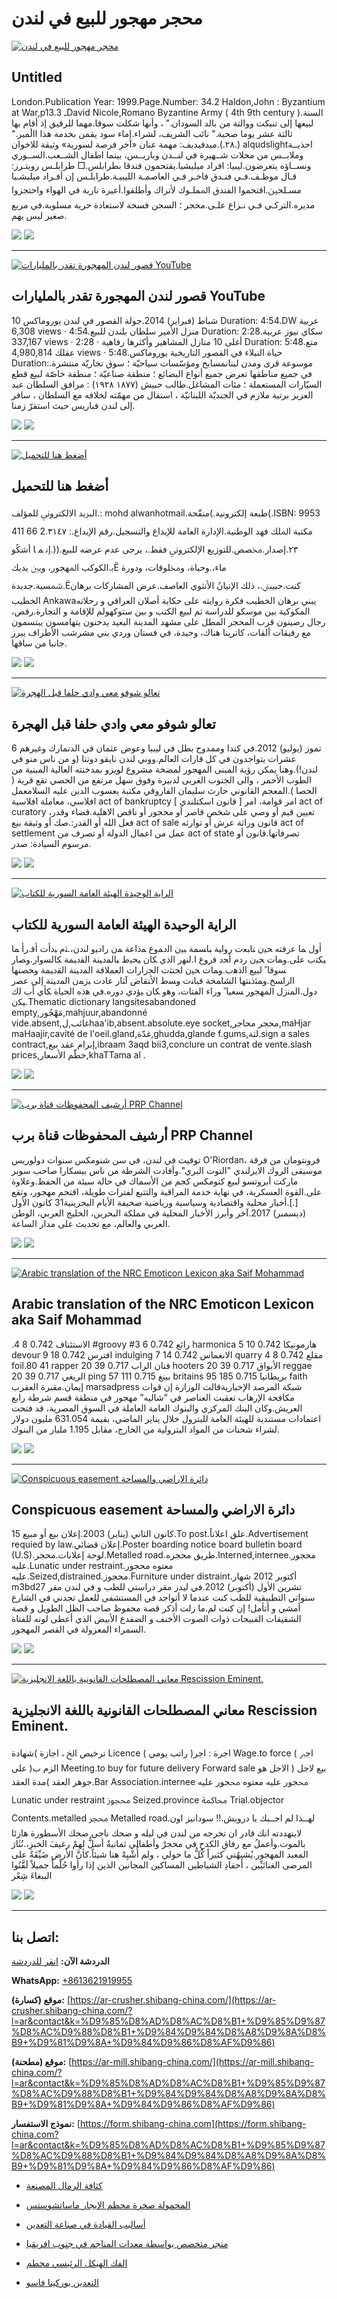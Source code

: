 # محجر مهجور للبيع في لندن

<a href="https://swt.shibang-china.com/?l=ar&img&k=%D9%85%D8%AD%D8%AC%D8%B1+%D9%85%D9%87%D8%AC%D9%88%D8%B1+%D9%84%D9%84%D8%A8%D9%8A%D8%B9+%D9%81%D9%8A+%D9%84%D9%86%D8%AF%D9%86" target="_blank">![محجر مهجور للبيع في لندن](http://static.shibang-china.com/all-800x300/1494.jpg)</a>

## Untitled
London.Publication Year: 1999.Page.Number: 34.2 Haldon,John : Byzantium at War,p13.3 ـDavid Nicole,Romano Byzantine Army ( 4th 9th century ).السنة لبيعها إلى تنبكت ووالتة من بالد السودان.&quot; ، وأنها شكلت سوقا.مهما للرقيق إذ أقام بها ثالثة عشر يوما صحبة.&quot; نائب الشريف، لشراء.إماء سود يقمن بخدمة هذا االٔمير.&quot; (.٢٨.).ﻣﻴﺪﻓﻴﺪﻳﻒ: ﻣﻬﻤﺔ ﻋﻨﺎن «آﺧﺮ ﻓﺮﺻﺔ ﻟﺴﻮرﻳﺔ» وﺛﻴﻘﺔ ﻟﻼﺧﻮان alqudslightاﺣﺬﻳــﺔ وﻣﻼﺑــﺲ ﻣﻦ ﻣﺤﻼت ﺷــﻬﻴﺮة ﻓﻲ ﻟﻨــﺪن وﺑﺎرﻳــﺲ، ﺑﻴﻨﻤﺎ اﻃﻔﺎل اﻟﺸــﻌﺐ.اﻟﺴــﻮري وﻧﺴــﺎؤه ﻳﺘﻌﺮﺿﻮن.ﻟﻴﺒﻴﺎ: اﻓﺮاد ﻣﻴﻠﻴﺸﻴﺎ.ﻳﻘﺘﺤﻤﻮن ﻓﻨﺪﻗﺎ ﺑﻄﺮاﺑﻠﺲ.□ ﻃﺮاﺑﻠـﺲ روﻳﺘـﺮز: ﻗـﺎل ﻣﻮﻇـﻒ.ﻓـﻲ ﻓﻨـﺪق ﻓﺎﺧـﺮ ﻓـﻲ اﻟﻌﺎﺻﻤـﺔ اﻟﻠﻴﺒﻴـﺔ.ﻃﺮاﺑﻠـﺲ إن أﻓـﺮاد ﻣﻴﻠﻴﺸـﻴﺎ ﻣﺴـﻠﺤﲔ.اﻗﺘﺤﻤﻮا اﻟﻔﻨﺪق اﳌﻤﻠـﻮك ﻷﺗﺮاك وأﻃﻠﻘﻮا.أﻋﻴﺮة ﻧﺎرﻳﺔ ﻓﻲ اﻟﻬﻮاء واﺣﺘﺠﺰوا ﻣﺪﻳﺮه.اﻟﺘﺮﻛـﻲ ﻓـﻲ ﻧـﺰاع ﻋﻠـﻰ.ﻣﺤﺠﺮ ؛ اﻟﺴﺠﻦ ﻓﺴﺤﺔ ﻻﺳﺘﻌﺎدة ﺣﺮﻳﺔ ﻣﺴﻠﻮﺑﺔ.ﻓﻲ ﻣﺮﺑﻊ ﺻﻐﻴﺮ ﻟﻴﺲ ﻳﻬﻢ.


<a href="https://whatsapp.shibangsoft.com/WhatsApp.php" target="_blank" title="WhatsApp">![](http://static.shibang-china.com/icon/whatsapp.png)</a> <a href="https://swt.shibang-china.com/?l=ar&icon&k=%D9%85%D8%AD%D8%AC%D8%B1+%D9%85%D9%87%D8%AC%D9%88%D8%B1+%D9%84%D9%84%D8%A8%D9%8A%D8%B9+%D9%81%D9%8A+%D9%84%D9%86%D8%AF%D9%86" target="_blank">![](http://static.shibang-china.com/icon/chat-ar.png)</a>

---

<a href="https://swt.shibang-china.com/?l=ar&img&k=%D9%85%D8%AD%D8%AC%D8%B1+%D9%85%D9%87%D8%AC%D9%88%D8%B1+%D9%84%D9%84%D8%A8%D9%8A%D8%B9+%D9%81%D9%8A+%D9%84%D9%86%D8%AF%D9%86" target="_blank">![قصور لندن المهجورة تقدر بالمليارات YouTube](http://static.shibang-china.com/all-800x300/732.jpg)</a>

## قصور لندن المهجورة تقدر بالمليارات YouTube
10 شباط (فبراير) 2014.جولة القصور في لندن يوروماكس Duration: 4:54.DW عربية 6,308 views &middot; 4:54.منزل الأمير سلطان بلندن للبيع Duration: 2:28.سكاي نيوز عربية 337,167 views &middot; 2:28 &middot; أغلى 10 منازل المشاهير وأكثرها رفاهية Duration: 5:48.متع عقلك 4,980,814 views &middot; 5:48.حياة النبلاء في القصور التاريخية يوروماكس Duration:.موسوعة قرى ومدن لبنانمسابح ومؤسّسات سياحيّة ؛ سوق تجاريّة منتشرة في جميع مناطقها تعرض جميع أنواع البضائع ؛ منطقة صناعيّة ؛ منطقة خاصّة لبيع قطع السيّارات المستعملة ؛ مئات المشاغل.طالب حبيش (١٨٧٧ ١٩٢٨) : مرافق السلطان عبد العزيز برتبة ملازم في الجنديّة اللبنانيّة ، استقال من مهمّته لخلافه مع السلطان ، سافر إلى لندن فباريس حيث استقرّ زمنا.


<a href="https://whatsapp.shibangsoft.com/WhatsApp.php" target="_blank" title="WhatsApp">![](http://static.shibang-china.com/icon/whatsapp.png)</a> <a href="https://swt.shibang-china.com/?l=ar&icon&k=%D9%85%D8%AD%D8%AC%D8%B1+%D9%85%D9%87%D8%AC%D9%88%D8%B1+%D9%84%D9%84%D8%A8%D9%8A%D8%B9+%D9%81%D9%8A+%D9%84%D9%86%D8%AF%D9%86" target="_blank">![](http://static.shibang-china.com/icon/chat-ar.png)</a>

---

<a href="https://swt.shibang-china.com/?l=ar&img&k=%D9%85%D8%AD%D8%AC%D8%B1+%D9%85%D9%87%D8%AC%D9%88%D8%B1+%D9%84%D9%84%D8%A8%D9%8A%D8%B9+%D9%81%D9%8A+%D9%84%D9%86%D8%AF%D9%86" target="_blank">![أضغط هنا للتحميل](http://static.shibang-china.com/all-800x300/538.jpg)</a>

## أضغط هنا للتحميل
اﻟﱪﻳﺪ اﻻﻟﮑﺘﺮوﱐ ﻟﻠﻤﺆﻟﻒ.: mohd alwanhotmail.ﻃﺒﻌﺔ إﻟﮑﺘﺮوﻧﻴﺔ.)ﻣﻨﻘّﺤﺔ(.ISBN: 9953 411 66 2.ﻣﮑﺘﺒﺔ اﳌﻠﻚ ﻓﻬﺪ اﻟﻮﻃﻨﻴﺔ.اﻹدارة اﻟﻌﺎﻣﺔ ﻟﻺﻳﺪاع واﻟﺘﺴﺠﻴﻞ.رﻗﻢ اﻹﻳﺪاع.: ٣١٤٧ ٢٣.إﺻﺪار.ﳐﺼﺺ.ﻟﻠﺘﻮزﻳﻊ اﻹﻟﮑﺘﺮوﱐ ﻓﻘﻂ.، ﻳﺮﺟﻰ ﻋﺪم ﻋﺮﺿﻪ ﻟﻠﺒﻴﻊ.((.إﻧ ﻤ ﺎ أﺷﮑُﻮ ﺑ.اﻟﮑﻮﮐﺐ اﳌﻬﺠﻮر، وﺑﲔ ﻳﺪﻳﻚË ﻣﺎء،.وﺣﻴﺎة، وﳐﻠﻮﻗﺎت، ودورة ﴰﺴﻴﺔ.ﺟﺪﻳﺪة.Ëﮐﻨﺖ.ﺣﺒﻴﺒﱵ.، ذﻟﻚ اﻹﺗﻴﺎنُ اﻷﻧﺜﻮي اﻟﻌﺎﺻﻒ.عرض المشاركات برهان الخطيب Ankawaيبني برهان الخطيب فكرة روايته على حكاية أصلان العراقي و رحلاته المكوكية بين موسكو للدراسة ثم لبيع الكتب و بين ستوكهولم للإقامة و التجارة.رقص، رجال رصينون قرب المحجر المطل على مشهد المدينة البعيد يدخنون يتهامسون يبتسمون مع رفيقات ألقات، كاترينا هناك، وحيدة، في فستان وردي بني مشرشب الأطراف يبرز جانبا من ساقها.


<a href="https://whatsapp.shibangsoft.com/WhatsApp.php" target="_blank" title="WhatsApp">![](http://static.shibang-china.com/icon/whatsapp.png)</a> <a href="https://swt.shibang-china.com/?l=ar&icon&k=%D9%85%D8%AD%D8%AC%D8%B1+%D9%85%D9%87%D8%AC%D9%88%D8%B1+%D9%84%D9%84%D8%A8%D9%8A%D8%B9+%D9%81%D9%8A+%D9%84%D9%86%D8%AF%D9%86" target="_blank">![](http://static.shibang-china.com/icon/chat-ar.png)</a>

---

<a href="https://swt.shibang-china.com/?l=ar&img&k=%D9%85%D8%AD%D8%AC%D8%B1+%D9%85%D9%87%D8%AC%D9%88%D8%B1+%D9%84%D9%84%D8%A8%D9%8A%D8%B9+%D9%81%D9%8A+%D9%84%D9%86%D8%AF%D9%86" target="_blank">![تعالو شوفو معي وادي حلفا قبل الهجرة](http://static.shibang-china.com/all-800x300/312.jpg)</a>

## تعالو شوفو معي وادي حلفا قبل الهجرة
6 تموز (يوليو) 2012.في كندا وممدوح بطل في ليبيا وعوض عثمان في الدنمارك وغيرهم عشرات يتواجدون في كل قارات العالم.ووني لندن نايقو دوتنا (و من ناس منو في لندن!).وهنا يمكن رؤية المبنى المهجور لمضخة مشروع لويزو بمدخنته العالية المبنية من الطوب الأحمر ، والى الجنوب الغربى لدبيرة وفوق سهل مرتفع من الحصي تقع قرية ( الحصا ).المعجم القانوني حارث سليمان الفاروقي مكتبة يعسوب الدين عليه السلامعمل افلاسي، معاملة افلاسية act of bankruptcy [ قانون اسكتلندي ] امر قوامة، امر act of curatory تعيين قيم أو وصي على شخص قاصر أو محجور أو ناقص الاهلية.قضاء وقدر، فعل الله أو القدر:.صك أو وثيقة بيع act of sale قانون وراثة عرش أو توارثه act of settlement عمل من اعمال الدولة أو تصرف من act of state تصرفاتها.قانون أو مرسوم السيادة: صدر.


<a href="https://whatsapp.shibangsoft.com/WhatsApp.php" target="_blank" title="WhatsApp">![](http://static.shibang-china.com/icon/whatsapp.png)</a> <a href="https://swt.shibang-china.com/?l=ar&icon&k=%D9%85%D8%AD%D8%AC%D8%B1+%D9%85%D9%87%D8%AC%D9%88%D8%B1+%D9%84%D9%84%D8%A8%D9%8A%D8%B9+%D9%81%D9%8A+%D9%84%D9%86%D8%AF%D9%86" target="_blank">![](http://static.shibang-china.com/icon/chat-ar.png)</a>

---

<a href="https://swt.shibang-china.com/?l=ar&img&k=%D9%85%D8%AD%D8%AC%D8%B1+%D9%85%D9%87%D8%AC%D9%88%D8%B1+%D9%84%D9%84%D8%A8%D9%8A%D8%B9+%D9%81%D9%8A+%D9%84%D9%86%D8%AF%D9%86" target="_blank">![الراية الوحيدة الهيئة العامة السورية للكتاب](http://static.shibang-china.com/all-800x300/1264.jpg)</a>

## الراية الوحيدة الهيئة العامة السورية للكتاب
ﺃﻭل ﻤﺎ ﻋﺭﻓﺘﻪ ﺤﻴﻥ ﺘﺎﺒﻌﺕ ﺭﻭﺍﻴﺔ ﺒﺎﺴﻤﺔ ﺒﻴﻥ ﺍﻟﺩﻤﻭﻉ ﻤﺫﺍﻋﺔ ﻤﻥ ﺭﺍﺩﻴﻭ ﻟﻨﺩﻥ،.ﺜﻡ ﺒﺩﺃﺕ ﺃﻗ.ﺭﺃ ﻤﺎ ﻴﻜﺘﺏ ﻋﻠﻰ.ﻭﻤﺎﺕ ﺤﻴﻥ ﺭﺩﻡ ﺃﺤﺩ ﻓﺭﻭﻉ ﺍ.ﻟﻨﻬﺭ ﺍﻟﺫﻱ ﻜﺎﻥ ﻴﺤﻴﻁ ﺒﺎﻟﻤﺩﻴﻨﺔ ﺍﻟﻘﺩﻴﻤﺔ ﻜﺎﻟﺴﻭﺍﺭ.ﻭﺼﺎﺭ ﺴﻭﻗﺎﹰ ﻟﺒﻴﻊ ﺍﻟﺫﻫﺏ.ﻭﻤﺎﺕ ﺤﻴﻥ ﺍﺠﺘﺜﺕ ﺍﻟﺠﺭﺍﺭﺍﺕ ﺍﻟﻌﻤﻼﻗﺔ ﺍﻟﻤﺩﻴﻨﺔ ﺍﻟﻘﺩﻴﻤﺔ ﻭﺤﺼﻨﻬﺎ ﺍﻟﺭﺍﺴﺦ.ﻭﻤﺌﺫﻨﺘﻬﺎ ﺍﻟﺸﺎﻤﺨﺔ ﻓﺒﺎﻨﺕ ﻭﺴﻁ ﺍﻷﻨﻘﺎﺽ ﺁﺜﺎﺭ ﻋﺎﺩﺕ ﺒﺯﻤﻥ ﺍﻟﻤﺩﻴﻨﺔ ﺇﻟﻰ ﻋﺼﺭ ﺩﻭل.ﺍﻟﻤﻨﺯل ﺍﻟﻤﻬﺠﻭﺭ ﺴﻌﻴﺎﹰ ﻭﺭﺍﺀ ﺍﻟﻔﺘﺎﺕ، ﻭﻫﻭ ﻜﺎﻥ ﻴﺅﺩﻱ ﺩﻭﺭﻩ.ﻓﻲ ﻫﺫﻩ ﺍﻟﺤﻴﺎﺓ ﻜﺄﻱ ﺃﺏ ﻟﻙ ﻴﻜﻥ.Thematic dictionary langsitesabandoned empty,مَهْجُور,mahjuur,abandonné vide.absent,غائب,لhaa&#39;ib,absent.absolute.eye socket,محجر محاجر,maHjar maHaajir,cavité de l&#39;oeil.gland,غدّة,ghudda,glande f.gums,لثة.sign a sales contract,إبرام عقد بيع,ibraam 3aqd bii3,conclure un contrat de vente.slash prices,خطّم الأسعار,khaTTama al .


<a href="https://whatsapp.shibangsoft.com/WhatsApp.php" target="_blank" title="WhatsApp">![](http://static.shibang-china.com/icon/whatsapp.png)</a> <a href="https://swt.shibang-china.com/?l=ar&icon&k=%D9%85%D8%AD%D8%AC%D8%B1+%D9%85%D9%87%D8%AC%D9%88%D8%B1+%D9%84%D9%84%D8%A8%D9%8A%D8%B9+%D9%81%D9%8A+%D9%84%D9%86%D8%AF%D9%86" target="_blank">![](http://static.shibang-china.com/icon/chat-ar.png)</a>

---

<a href="https://swt.shibang-china.com/?l=ar&img&k=%D9%85%D8%AD%D8%AC%D8%B1+%D9%85%D9%87%D8%AC%D9%88%D8%B1+%D9%84%D9%84%D8%A8%D9%8A%D8%B9+%D9%81%D9%8A+%D9%84%D9%86%D8%AF%D9%86" target="_blank">![أرشيف المحفوظات قناة برب PRP Channel](http://static.shibang-china.com/all-800x300/283.jpg)</a>

## أرشيف المحفوظات قناة برب PRP Channel
توفيت في لندن، في سن شنومكس سنوات دولوريس O&#39;Riordan، فرونتومان من فرقة موسيقى الروك الايرلندي &quot;التوت البري&quot;.وأفادت الشرطة من ناس بيسكارا صاحب سوبر ماركت أبروتسو لبيع كنومكس كجم من الأسماك في حالة سيئة من الحفظ.وعلاوة على.القوة العسكرية، في نهاية خدمة المراقبة والتتبع لفترات طويلة، اقتحم مهجور، وتقع [.].أخبار محلية واقتصادية وسياسية ورياضية صحيفة الأيام البحرينية31 كانون الأول (ديسمبر) 2017.آخر وأبرز الأخبار المحلية في مملكة البحرين، الخليج العربي، الوطن العربي والعالم، مع تحديث على مدار الساعة.


<a href="https://whatsapp.shibangsoft.com/WhatsApp.php" target="_blank" title="WhatsApp">![](http://static.shibang-china.com/icon/whatsapp.png)</a> <a href="https://swt.shibang-china.com/?l=ar&icon&k=%D9%85%D8%AD%D8%AC%D8%B1+%D9%85%D9%87%D8%AC%D9%88%D8%B1+%D9%84%D9%84%D8%A8%D9%8A%D8%B9+%D9%81%D9%8A+%D9%84%D9%86%D8%AF%D9%86" target="_blank">![](http://static.shibang-china.com/icon/chat-ar.png)</a>

---

<a href="https://swt.shibang-china.com/?l=ar&img&k=%D9%85%D8%AD%D8%AC%D8%B1+%D9%85%D9%87%D8%AC%D9%88%D8%B1+%D9%84%D9%84%D8%A8%D9%8A%D8%B9+%D9%81%D9%8A+%D9%84%D9%86%D8%AF%D9%86" target="_blank">![Arabic translation of the NRC Emoticon Lexicon aka Saif Mohammad](http://static.shibang-china.com/all-800x300/546.jpg)</a>

## Arabic translation of the NRC Emoticon Lexicon aka Saif Mohammad
.الاستئناف 0.742 8 4 #groovy #رائع 0.742 6 3 harmonica هارمونيكا 0.742 10 5 devour افترس 0.742 18 9 indulging الانغماس 0.742 14 7 quarry مقلع 0.742 8 4 foil.80 41 rapper فنان الراب 0.717 39 20 hooters الأبواق 0.717 39 20 reggae الريغي 0.717 39 20 ping بينغ 0.715 111 57 britains بريطانيا 0.715 185 95 faith إيمان.مقبرة العقرب marsadpress شبكة المرصد الإخباريةقالت الوزارة إن قوات مكافحة الإرهاب تعقبت العناصر في “شاليه” مهجور في منطقة قسم شرطة رابع العريش.وكان البنك المركزي والبنوك العامة العاملة في السوق المصرية، قد فتحت اعتمادات مستندية للهيئة العامة للبترول خلال يناير الماضي، بقيمة 631.054 مليون دولار لشراء شحنات من المواد البترولية من الخارج، مقابل 1.195 مليار من البنوك.


<a href="https://whatsapp.shibangsoft.com/WhatsApp.php" target="_blank" title="WhatsApp">![](http://static.shibang-china.com/icon/whatsapp.png)</a> <a href="https://swt.shibang-china.com/?l=ar&icon&k=%D9%85%D8%AD%D8%AC%D8%B1+%D9%85%D9%87%D8%AC%D9%88%D8%B1+%D9%84%D9%84%D8%A8%D9%8A%D8%B9+%D9%81%D9%8A+%D9%84%D9%86%D8%AF%D9%86" target="_blank">![](http://static.shibang-china.com/icon/chat-ar.png)</a>

---

<a href="https://swt.shibang-china.com/?l=ar&img&k=%D9%85%D8%AD%D8%AC%D8%B1+%D9%85%D9%87%D8%AC%D9%88%D8%B1+%D9%84%D9%84%D8%A8%D9%8A%D8%B9+%D9%81%D9%8A+%D9%84%D9%86%D8%AF%D9%86" target="_blank">![Conspicuous easement دائرة الاراضي والمساحة](http://static.shibang-china.com/all-800x300/1053.jpg)</a>

## Conspicuous easement دائرة الاراضي والمساحة
15 كانون الثاني (يناير) 2003.إعلان بيع أو مبيع.To post.علق اعلاناً.Advertisement requied by law.إعلان قضائي.Poster boarding notice board bulletin board (U.S).لوحة إعلانات.محجر.Metalled road.طريق محجره.Interned,internee.محجور عليه.Lunatic under restraint.معتوه محجور عليه.Seized,distrained.محجوز.Furniture under distraint.أكتوبر 2012 شهار m3bd27 تشرين الأول (أكتوبر) 2012.في ليدز مقر دراستي للطب و في لندن مقر سنواتي التطبيقية للطب كنت عندما لا أتواجد في المستشفى للعمل تجدني في الشارع أمشي و أتأمل! إن كنت لم.ما زلت أذكر قصة محفوظ صاحب الظل الطويل و قصة الشقيقات القبيحات ذوات الصوت الأخنف و الضفدع الأبيض الذي أعطى لونه للفتاة السمراء المعزولة في القصر المهجور.


<a href="https://whatsapp.shibangsoft.com/WhatsApp.php" target="_blank" title="WhatsApp">![](http://static.shibang-china.com/icon/whatsapp.png)</a> <a href="https://swt.shibang-china.com/?l=ar&icon&k=%D9%85%D8%AD%D8%AC%D8%B1+%D9%85%D9%87%D8%AC%D9%88%D8%B1+%D9%84%D9%84%D8%A8%D9%8A%D8%B9+%D9%81%D9%8A+%D9%84%D9%86%D8%AF%D9%86" target="_blank">![](http://static.shibang-china.com/icon/chat-ar.png)</a>

---

<a href="https://swt.shibang-china.com/?l=ar&img&k=%D9%85%D8%AD%D8%AC%D8%B1+%D9%85%D9%87%D8%AC%D9%88%D8%B1+%D9%84%D9%84%D8%A8%D9%8A%D8%B9+%D9%81%D9%8A+%D9%84%D9%86%D8%AF%D9%86" target="_blank">![معاني المصطلحات القانونية باللغة الانجليزية Rescission Eminent.](http://static.shibang-china.com/all-800x300/948.jpg)</a>

## معاني المصطلحات القانونية باللغة الانجليزية Rescission Eminent.
ﺗﺮﺧﻴﺺ ﺍﱁ ، ﺍﺟﺎﺯﺓ )ﺷﻬﺎﺩﺓ Licence ( ﺭﺍﺗﺐ ﻳﻮﻣﻲ )ﺍﺟﺮﺓ : ﺍﺟﺮ Wage.to force ( ﺍﺟﱪ ﻋﻠﻰ )ﺍﻟﺰﻡ ﺏ Meeting.to buy for future delivery Forward sale ﺑﻴﻊ ﻻﺟﻞ ( ﺍﻻﺟﻞ ﻫﻮ ﺟﻮﻫﺮ ﺍﻟﻌﻘﺪ )ﻣﺪﺓ ﺍﻟﻌﻘﺪ.Bar Association.internee ﳏﺠﻮﺭ ﻋﻠﻴﻪ ﻣﻌﺘﻮﻩ ﳏﺠﻮﺭ ﻋﻠﻴﻪ Lunatic under restraint ﳏﺠﻮﺯ Seized.province ﳏﺎﻛﻤﺔ Trial.objector Contents.metalled ﳏﺠﺮ Metalled road.لهــذا لم احــبك يا درويش.!! سودانيز اون لاينهددته انك قادر ان تخرجه من لندن في ليله و ضحك ناجي ضحك الأسطورة هازئا بالموت.وأعملُ مع رفاقِ الكدحِ في محجرْ وأطفالي ثمانيةٌ أسلُّ لهمْ رغيفَ الخبزِ،.نُثَارَ المعبد المهجور.يُشبهُني كثيراً كُلُّ ما حولي ، ولم أُشْبِهْ هنا شيئاً.كأنَّ الأرض ضَيِّقَةٌ على المرضى الغنائيِّين ، أَحفادِ الشياطين المساكين المجانين الذين إذا رأوا حُلْماً جميلاً لَقَّنُوا الببغاءَ شِعْر


<a href="https://whatsapp.shibangsoft.com/WhatsApp.php" target="_blank" title="WhatsApp">![](http://static.shibang-china.com/icon/whatsapp.png)</a> <a href="https://swt.shibang-china.com/?l=ar&icon&k=%D9%85%D8%AD%D8%AC%D8%B1+%D9%85%D9%87%D8%AC%D9%88%D8%B1+%D9%84%D9%84%D8%A8%D9%8A%D8%B9+%D9%81%D9%8A+%D9%84%D9%86%D8%AF%D9%86" target="_blank">![](http://static.shibang-china.com/icon/chat-ar.png)</a>

---
## اتصل بنا:

**الدردشة الآن:** [انقر للدردشة](https://swt.shibang-china.com?l=ar&contact&k=%D9%85%D8%AD%D8%AC%D8%B1+%D9%85%D9%87%D8%AC%D9%88%D8%B1+%D9%84%D9%84%D8%A8%D9%8A%D8%B9+%D9%81%D9%8A+%D9%84%D9%86%D8%AF%D9%86)

**WhatsApp:**  [+8613621919955](https://whatsapp.shibangsoft.com/WhatsApp.php)

**موقع (كسارة):** [https://ar-crusher.shibang-china.com/](https://ar-crusher.shibang-china.com/?l=ar&contact&k=%D9%85%D8%AD%D8%AC%D8%B1+%D9%85%D9%87%D8%AC%D9%88%D8%B1+%D9%84%D9%84%D8%A8%D9%8A%D8%B9+%D9%81%D9%8A+%D9%84%D9%86%D8%AF%D9%86)

**موقع (مطحنة):** [https://ar-mill.shibang-china.com/](https://ar-mill.shibang-china.com/?l=ar&contact&k=%D9%85%D8%AD%D8%AC%D8%B1+%D9%85%D9%87%D8%AC%D9%88%D8%B1+%D9%84%D9%84%D8%A8%D9%8A%D8%B9+%D9%81%D9%8A+%D9%84%D9%86%D8%AF%D9%86)

**نموذج الاستفسار:** [https://form.shibang-china.com](https://form.shibang-china.com?l=ar&contact&k=%D9%85%D8%AD%D8%AC%D8%B1+%D9%85%D9%87%D8%AC%D9%88%D8%B1+%D9%84%D9%84%D8%A8%D9%8A%D8%B9+%D9%81%D9%8A+%D9%84%D9%86%D8%AF%D9%86)

* [كثافة الرمال المصنعة](../30/%D9%83%D8%AB%D8%A7%D9%81%D8%A9%20%D8%A7%D9%84%D8%B1%D9%85%D8%A7%D9%84%20%D8%A7%D9%84%D9%85%D8%B5%D9%86%D8%B9%D8%A9.md)

* [المحمولة صخرة محطم الإيجار ماساتشوستس](../30/%D8%A7%D9%84%D9%85%D8%AD%D9%85%D9%88%D9%84%D8%A9%20%D8%B5%D8%AE%D8%B1%D8%A9%20%D9%85%D8%AD%D8%B7%D9%85%20%D8%A7%D9%84%D8%A5%D9%8A%D8%AC%D8%A7%D8%B1%20%D9%85%D8%A7%D8%B3%D8%A7%D8%AA%D8%B4%D9%88%D8%B3%D8%AA%D8%B3.md)

* [أساليب القيادة في صناعة التعدين](../30/%D8%A3%D8%B3%D8%A7%D9%84%D9%8A%D8%A8%20%D8%A7%D9%84%D9%82%D9%8A%D8%A7%D8%AF%D8%A9%20%D9%81%D9%8A%20%D8%B5%D9%86%D8%A7%D8%B9%D8%A9%20%D8%A7%D9%84%D8%AA%D8%B9%D8%AF%D9%8A%D9%86.md)

* [متجر متخصص بواسطة معدات المناجم في جنوب افريقيا](../30/%D9%85%D8%AA%D8%AC%D8%B1%20%D9%85%D8%AA%D8%AE%D8%B5%D8%B5%20%D8%A8%D9%88%D8%A7%D8%B3%D8%B7%D8%A9%20%D9%85%D8%B9%D8%AF%D8%A7%D8%AA%20%D8%A7%D9%84%D9%85%D9%86%D8%A7%D8%AC%D9%85%20%D9%81%D9%8A%20%D8%AC%D9%86%D9%88%D8%A8%20%D8%A7%D9%81%D8%B1%D9%8A%D9%82%D9%8A%D8%A7.md)

* [الفك الهيكل الرئيسي محطم](../28/%D8%A7%D9%84%D9%81%D9%83%20%D8%A7%D9%84%D9%87%D9%8A%D9%83%D9%84%20%D8%A7%D9%84%D8%B1%D8%A6%D9%8A%D8%B3%D9%8A%20%D9%85%D8%AD%D8%B7%D9%85.md)

* [التعدين بوركينا فاسو](../29/%D8%A7%D9%84%D8%AA%D8%B9%D8%AF%D9%8A%D9%86%20%D8%A8%D9%88%D8%B1%D9%83%D9%8A%D9%86%D8%A7%20%D9%81%D8%A7%D8%B3%D9%88.md)